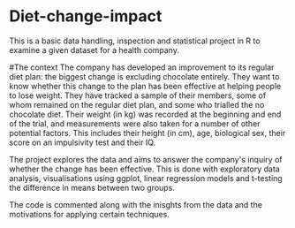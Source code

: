 # Diet-change-impact
This is a basic data handling, inspection and statistical project in R to examine a given dataset for a health company.

#The context
The company has developed an improvement to its regular diet plan: the biggest change is excluding chocolate entirely. They want to know whether this change to the plan has been effective at helping people to lose weight. They have tracked a sample of their members, some of whom remained on the regular diet plan, and some who trialled the no chocolate diet. Their weight (in kg) was recorded at the beginning and end of the trial, and measurements were also taken for a number of other potential factors. This includes their height (in cm), age, biological sex, their score on an impulsivity test and their IQ. 

The project explores the data and aims to answer the company's inquiry of whether the change has been effective. This is done with exploratory data analysis, visualisations using ggplot, linear regression models and t-testing the difference in means between two groups. 

The code is commented along with the inisghts from the data and the motivations for applying certain techniques. 
